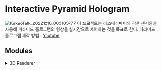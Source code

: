 # Interactive Pyramid Hologram
![KakaoTalk_20221216_003103777](https://user-images.githubusercontent.com/39472306/208486988-b94a9edf-2f89-4494-9d59-0e5b670b0c8d.jpg)
이 프로젝트는 라즈베리파이와 각종 센서들을 사용해 피라미드 홀로그램의 형상을 실시간으로 제어하는 것을 목표로 한다.
피라미드 홀로그램 제작 방법 : [Youtube](https://www.youtube.com/watch?v=FnUrI_3LBuc)

## Modules
<details>
<summary>3D Renderer</summary>

### 3d_renderer
OpenGL을 사용해 3차원 입체 영상을 피라미드 홀로그램에 사용되는 형식으로 실시간 렌더링한다.
#### Steps To Run 3d_renderer
1. Install packages
```
pip install -r requirements.txt
```

2. Run 3d_renderer as sudo
```
sudo python run.py
```

#### Fix Bugs
GLFW 관련 에러
```
sudo apt install libglfw3 libglfw3-dev
```

Numpy 관련 에러
```
sudo apt install libatlas-base-dev
```

GLSL 3.30 Is Not Supported 에러
```
export MESA_GL_VERSION_OVERRIDE=3.3
```
</details>
